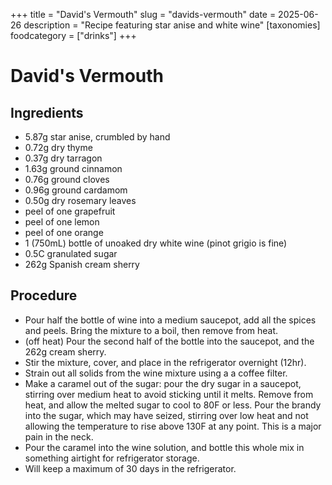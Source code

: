﻿+++
title = "David's Vermouth"
slug = "davids-vermouth"
date = 2025-06-26
description = "Recipe featuring star anise and white wine"
[taxonomies]
  foodcategory = ["drinks"]
+++

# David's Vermouth

## Ingredients
* 5.87g star anise, crumbled by hand
* 0.72g dry thyme
* 0.37g dry tarragon
* 1.63g ground cinnamon
* 0.76g ground cloves
* 0.96g ground cardamom
* 0.50g dry rosemary leaves
* peel of one grapefruit
* peel of one lemon
* peel of one orange
* 1 (750mL) bottle of unoaked dry white wine (pinot grigio is fine)
* 0.5C granulated sugar
* 262g Spanish cream sherry

## Procedure
* Pour half the bottle of wine into a medium saucepot, add all the spices and peels. Bring the mixture to a boil, then remove from heat.
* (off heat) Pour the second half of the bottle into the saucepot, and the 262g cream sherry.
* Stir the mixture, cover, and place in the refrigerator overnight (12hr).
* Strain out all solids from the wine mixture using a a coffee filter.
* Make a caramel out of the sugar: pour the dry sugar in a saucepot, stirring over medium heat to avoid sticking until it melts. Remove from heat, and allow the melted sugar to cool to 80F or less. Pour the brandy into the sugar, which may have seized, stirring over low heat and not allowing the temperature to rise above 130F at any point. This is a major pain in the neck.
* Pour the caramel into the wine solution, and bottle this whole mix in something airtight for refrigerator storage.
* Will keep a maximum of 30 days in the refrigerator.
